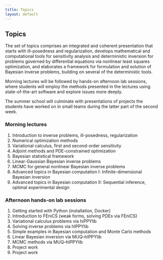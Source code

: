 ```yaml
---
title: Topics
layout: default
---
```

## Topics

The set of topics comprises an integrated and coherent presentation that starts with ill-posedness and regularization, develops mathematical and computational tools for sensitivity analysis and deterministic inversion for problems governed by differential equations via nonlinear least squares optimization, and elaborates a framework for formulation and solution of Bayesian inverse problems, building on several of the deterministic tools.

Morning lectures will be followed by hands-on afternoon lab sessions, where students will employ the methods presented in the lectures using state-of-the-art software and explore issues more deeply.

The summer school will culminate with presentations of projects the students have worked on in small teams during the latter part of the second week.

### Morning lectures

1. Introduction to inverse problems, ill-posedness, regularization
2. Numerical optimization methods 
3. Variational calculus, first and second-order sensitivity
4. Adjoint methods and PDE-constrained optimization
5. Bayesian statistical framework
6. Linear-Gaussian Bayesian inverse problems
7. MCMC for general nonlinear Bayesian inverse problems
8. Advanced topics in Bayesian computation I: Infinite-dimensional Bayesian inversion
9. Advanced topics in Bayesian computation II: Sequential inference, optimal experimental design

### Afternoon hands-on lab sessions

1. Getting started with Python (installation, Docker)
2. Introduction to FEniCS (weak forms, solving PDEs via FEniCS)
3. Variational calculus problems via hiPPYlib
4. Solving inverse problems via hIPPYlib
5. Simple examples in Bayesian computation and Monte Carlo methods
6. Linear Bayesian inversion via MUQ–hIPPYlib
7. MCMC methods via MUQ–hIPPYlib
8. Project work
9. Project work
